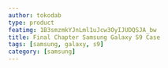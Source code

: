 ```yaml
---
author: tokodab
type: product
featimg: 1B3smzmkYJnLml1uJcw3OyIJUDQSJA_bw
title: Final Chapter Samsung Galaxy S9 Case
tags: [samsung, galaxy, s9]
category: [samsung]
---
```


